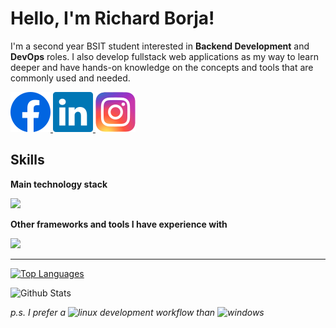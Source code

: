 # Hello, I'm Richard Borja!

I'm a second year BSIT student interested in **Backend Development** and **DevOps** roles. I also develop fullstack web applications as my way to learn deeper and have hands-on knowledge on the concepts and tools that are commonly used and needed.

<a href="https://www.facebook.com/saeiouu" >
  <img src="https://github.com/CLorant/readme-social-icons/blob/main/large/filled/facebook.svg" />
</a>

<a href="https://www.linkedin.com/in/richard-borja" >
  <img src="https://github.com/CLorant/readme-social-icons/blob/main/large/filled/linkedin.svg" />
</a>

<a href="https://www.instagram.com/1nonlyrets/" >
  <img src="https://github.com/CLorant/readme-social-icons/blob/main/large/filled/instagram.svg" />
</a>

## Skills

**Main technology stack**

<img src="https://skillicons.dev/icons?i=nodejs,express,react,postgres&theme=dark" />

**Other frameworks and tools I have experience with**

<img src="https://skillicons.dev/icons?i=cloudflare,supabase,vercel,docker,git,postman&theme=dark" />

---

[![Top Languages](https://github-readme-stats.vercel.app/api/top-langs/?username=retsaeiouu&show_icons=true&hide_border=true&langs_count=12&exclude_repo=Mongo&layout=compact)](https://github.com/retsaeiouu)

<img alt="Github Stats" src="https://github-readme-stats.vercel.app/api?username=retsaeiouu&exclude_repo=Mongo&show=reviews,discussions_started,discussions_answered,prs_merged,prs_merged_percentage&show_icons=true&hide_border=true" />

_p.s. I prefer a <img alt="linux" src="https://skillicons.dev/icons?i=linux&theme=dark" /> development workflow than <img alt="windows" src="https://skillicons.dev/icons?i=windows&theme=dark" />_
